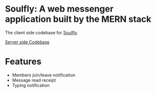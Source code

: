 # Soulfly: A web messenger application built by the MERN stack

The client side codebase for [Soulfly](https://soulfly.netlify.app/).

[Server side Codebase](https://github.com/salman-abedin/soulfly-server)

# Features
   * Members join/leave notification
   * Message read receipt 
   * Typing notification
